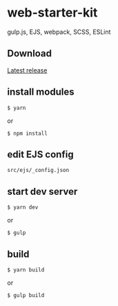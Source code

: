 # web-starter-kit
gulp.js, EJS, webpack, SCSS, ESLint

## Download
[Latest release](https://github.com/kokushin/web-starter-kit/releases/latest)

## install modules
```
$ yarn
```
or
```
$ npm install
```

## edit EJS config
```
src/ejs/_config.json
```

## start dev server
```
$ yarn dev
```
or
```
$ gulp
```

## build
```
$ yarn build
```
or
```
$ gulp build
```
